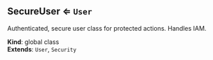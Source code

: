 <a name="SecureUser"></a>

## SecureUser ⇐ <code>User</code>
Authenticated, secure user class for protected actions. Handles IAM.

**Kind**: global class  
**Extends**: <code>User</code>, <code>Security</code>  

